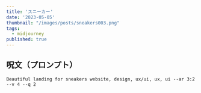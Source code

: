 ```yaml
---
title: 'スニーカー'
date: '2023-05-05'
thumbnail: "/images/posts/sneakers003.png"
tags:
  - midjourney
published: true
---
```


## 呪文（プロンプト）
```
Beautiful landing for sneakers website, design, ux/ui, ux, ui --ar 3:2 --v 4 --q 2
```